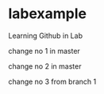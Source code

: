 # labexample
Learning Github in Lab

change no 1 in master

change no 2 in master

change no 3 from branch 1
